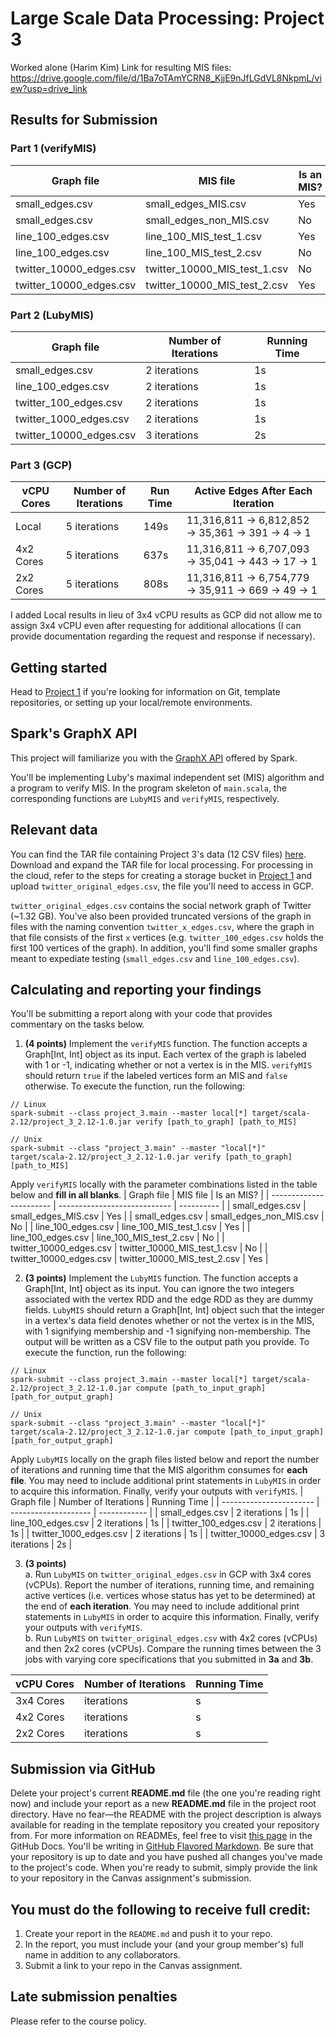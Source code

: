 # Large Scale Data Processing: Project 3

Worked alone (Harim Kim)
Link for resulting MIS files: https://drive.google.com/file/d/1Ba7oTAmYCRN8_KjjE9nJfLGdVL8NkpmL/view?usp=drive_link

## Results for Submission
### Part 1 (verifyMIS)
|        Graph file       |           MIS file           | Is an MIS? |
| ----------------------- | ---------------------------- | ---------- |
| small_edges.csv         | small_edges_MIS.csv          | Yes        |
| small_edges.csv         | small_edges_non_MIS.csv      | No         |
| line_100_edges.csv      | line_100_MIS_test_1.csv      | Yes        |
| line_100_edges.csv      | line_100_MIS_test_2.csv      | No         |
| twitter_10000_edges.csv | twitter_10000_MIS_test_1.csv | No         |
| twitter_10000_edges.csv | twitter_10000_MIS_test_2.csv | Yes        |

### Part 2 (LubyMIS)
|        Graph file       | Number of Iterations | Running Time |
| ----------------------- | -------------------- | ------------ |
| small_edges.csv         | 2 iterations         | 1s           |
| line_100_edges.csv      | 2 iterations         | 1s           |
| twitter_100_edges.csv   | 2 iterations         | 1s           |
| twitter_1000_edges.csv  | 2 iterations         | 1s           |
| twitter_10000_edges.csv | 3 iterations         | 2s           |

### Part 3 (GCP)
| vCPU Cores | Number of Iterations | Run Time | Active Edges After Each Iteration |
|------------| -------------------- | -------- | --------------------------------- |
| Local      | 5 iterations         | 149s     | 11,316,811 &rarr; 6,812,852 &rarr; 35,361 &rarr; 391 &rarr; 4 &rarr; 1  |
| 4x2 Cores  | 5 iterations         | 637s     | 11,316,811 &rarr; 6,707,093 &rarr; 35,041 &rarr; 443 &rarr; 17 &rarr; 1 |
| 2x2 Cores  | 5 iterations         | 808s     | 11,316,811 &rarr; 6,754,779 &rarr; 35,911 &rarr; 669 &rarr; 49 &rarr; 1 |

I added Local results in lieu of 3x4 vCPU results as GCP did not allow me to assign 3x4 vCPU even after requesting for additional allocations (I can provide documentation regarding the request and response if necessary).

## Getting started
Head to [Project 1](https://github.com/CSCI3390Spring2025/project_1) if you're looking for information on Git, template repositories, or setting up your local/remote environments.

## Spark's GraphX API
This project will familiarize you with the [GraphX API](https://spark.apache.org/docs/latest/graphx-programming-guide.html) offered by Spark.  

You'll be implementing Luby's maximal independent set (MIS) algorithm and a program to verify MIS. In the program skeleton of `main.scala`, the corresponding functions are `LubyMIS` and `verifyMIS`, respectively.  

## Relevant data

You can find the TAR file containing Project 3's data (12 CSV files) [here](https://drive.google.com/file/d/1lBEztkL5mikmiLQI2-QrwJPwJP-R8g7v/view?usp=sharing). Download and expand the TAR file for local processing. For processing in the cloud, refer to the steps for creating a storage bucket in [Project 1](https://github.com/CSCI3390Spring2025/project_1) and upload `twitter_original_edges.csv`, the file you'll need to access in GCP.

`twitter_original_edges.csv` contains the social network graph of Twitter (~1.32 GB). You've also been provided truncated versions of the graph in files with the naming convention `twitter_x_edges.csv`, where the graph in that file consists of the first `x` vertices (e.g. `twitter_100_edges.csv` holds the first 100 vertices of the graph). In addition, you'll find some smaller graphs meant to expediate testing (`small_edges.csv` and `line_100_edges.csv`).  

## Calculating and reporting your findings
You'll be submitting a report along with your code that provides commentary on the tasks below.  

1. **(4 points)** Implement the `verifyMIS` function. The function accepts a Graph[Int, Int] object as its input. Each vertex of the graph is labeled with 1 or -1, indicating whether or not a vertex is in the MIS. `verifyMIS` should return `true` if the labeled vertices form an MIS and `false` otherwise. To execute the function, run the following:
```
// Linux
spark-submit --class project_3.main --master local[*] target/scala-2.12/project_3_2.12-1.0.jar verify [path_to_graph] [path_to_MIS]

// Unix
spark-submit --class "project_3.main" --master "local[*]" target/scala-2.12/project_3_2.12-1.0.jar verify [path_to_graph] [path_to_MIS]
```
Apply `verifyMIS` locally with the parameter combinations listed in the table below and **fill in all blanks**.
|        Graph file       |           MIS file           | Is an MIS? |
| ----------------------- | ---------------------------- | ---------- |
| small_edges.csv         | small_edges_MIS.csv          | Yes        |
| small_edges.csv         | small_edges_non_MIS.csv      | No         |
| line_100_edges.csv      | line_100_MIS_test_1.csv      | Yes        |
| line_100_edges.csv      | line_100_MIS_test_2.csv      | No         |
| twitter_10000_edges.csv | twitter_10000_MIS_test_1.csv | No         |
| twitter_10000_edges.csv | twitter_10000_MIS_test_2.csv | Yes        |

2. **(3 points)** Implement the `LubyMIS` function. The function accepts a Graph[Int, Int] object as its input. You can ignore the two integers associated with the vertex RDD and the edge RDD as they are dummy fields. `LubyMIS` should return a Graph[Int, Int] object such that the integer in a vertex's data field denotes whether or not the vertex is in the MIS, with 1 signifying membership and -1 signifying non-membership. The output will be written as a CSV file to the output path you provide. To execute the function, run the following:
```
// Linux
spark-submit --class project_3.main --master local[*] target/scala-2.12/project_3_2.12-1.0.jar compute [path_to_input_graph] [path_for_output_graph]

// Unix
spark-submit --class "project_3.main" --master "local[*]" target/scala-2.12/project_3_2.12-1.0.jar compute [path_to_input_graph] [path_for_output_graph]
```
Apply `LubyMIS` locally on the graph files listed below and report the number of iterations and running time that the MIS algorithm consumes for **each file**. You may need to include additional print statements in `LubyMIS` in order to acquire this information. Finally, verify your outputs with `verifyMIS`.
|        Graph file       | Number of Iterations | Running Time |
| ----------------------- | -------------------- | ------------ |
| small_edges.csv         | 2 iterations         | 1s           |
| line_100_edges.csv      | 2 iterations         | 1s           |
| twitter_100_edges.csv   | 2 iterations         | 1s           |
| twitter_1000_edges.csv  | 2 iterations         | 1s           |
| twitter_10000_edges.csv | 3 iterations         | 2s           |

3. **(3 points)**  
a. Run `LubyMIS` on `twitter_original_edges.csv` in GCP with 3x4 cores (vCPUs). Report the number of iterations, running time, and remaining active vertices (i.e. vertices whose status has yet to be determined) at the end of **each iteration**. You may need to include additional print statements in `LubyMIS` in order to acquire this information. Finally, verify your outputs with `verifyMIS`.  
b. Run `LubyMIS` on `twitter_original_edges.csv` with 4x2 cores (vCPUs) and then 2x2 cores (vCPUs). Compare the running times between the 3 jobs with varying core specifications that you submitted in **3a** and **3b**.

| vCPU Cores | Number of Iterations | Running Time |
|------------| -------------------- | ------------ |
| 3x4 Cores  |  iterations | s |
| 4x2 Cores  |  iterations | s |
| 2x2 Cores  |  iterations | s |



## Submission via GitHub
Delete your project's current **README.md** file (the one you're reading right now) and include your report as a new **README.md** file in the project root directory. Have no fear—the README with the project description is always available for reading in the template repository you created your repository from. For more information on READMEs, feel free to visit [this page](https://docs.github.com/en/github/creating-cloning-and-archiving-repositories/about-readmes) in the GitHub Docs. You'll be writing in [GitHub Flavored Markdown](https://guides.github.com/features/mastering-markdown). Be sure that your repository is up to date and you have pushed all changes you've made to the project's code. When you're ready to submit, simply provide the link to your repository in the Canvas assignment's submission.

## You must do the following to receive full credit:
1. Create your report in the ``README.md`` and push it to your repo.
2. In the report, you must include your (and your group member's) full name in addition to any collaborators.
3. Submit a link to your repo in the Canvas assignment.

## Late submission penalties
Please refer to the course policy.
